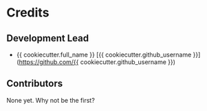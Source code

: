 # Credits

## Development Lead

- {{ cookiecutter.full_name }} [{{ cookiecutter.github_username }}](https://github.com/{{ cookiecutter.github_username }})

## Contributors

None yet. Why not be the first?